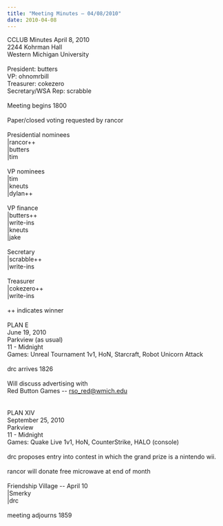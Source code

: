 ```yaml
---
title: "Meeting Minutes – 04/08/2010"
date: 2010-04-08
---
```

CCLUB Minutes April 8, 2010<br />
2244 Kohrman Hall<br />
Western Michigan University<br />
<br />
President: butters<br />
VP: ohnomrbill<br />
Treasurer: cokezero<br />
Secretary/WSA Rep: scrabble<br />
<br />
Meeting begins 1800<br />
<br />
Paper/closed voting requested by rancor<br />
<br />
Presidential nominees<br />
|rancor++<br />
|butters<br />
|tim<br />
<br />
VP nominees<br />
|tim<br />
|kneuts<br />
|dylan++<br />
<br />
VP finance<br />
|butters++<br />
|write-ins<br />
|kneuts<br />
|jake <br />
<br />
Secretary<br />
|scrabble++<br />
|write-ins<br />
<br />
Treasurer<br />
|cokezero++<br />
|write-ins<br />
<br />
++ indicates winner<br />
<br />
PLAN E<br />
June 19, 2010<br />
Parkview (as usual)<br />
11 - Midnight<br />
Games: Unreal Tournament 1v1, HoN, Starcraft, Robot Unicorn Attack<br />
<br />
drc arrives 1826<br />
<br />
Will discuss advertising with<br />
Red Button Games -- rso_red@wmich.edu<br />
<br />
<br />
PLAN XIV<br />
September 25, 2010<br />
Parkview <br />
11 - Midnight<br />
Games: Quake Live 1v1, HoN, CounterStrike, HALO (console)<br />
<br />
drc proposes entry into contest in which the grand prize is a nintendo wii.<br />
<br />
rancor will donate free microwave at end of month<br />
<br />
Friendship Village -- April 10<br />
|Smerky<br />
|drc<br />
<br />
meeting adjourns 1859